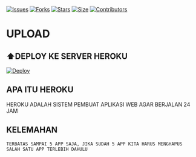 [![Issues](https://img.shields.io/github/issues/derylprojects/youtube-downloader?style=for-the-badge&color=green)](https://github.com/derylprojects/youtube-downloader/issues)
[![Forks](https://img.shields.io/github/forks/derylprojects/youtube-downloader?style=for-the-badge&color=green)](https://github.com/derylprojects/youtube-downloader)
[![Stars](https://img.shields.io/github/stars/derylprojects/youtube-downloader?style=for-the-badge&color=green)](https://github.com/derylprojects/youtube-downloader)
[![Size](https://img.shields.io/github/repo-size/derylprojects/youtube-downloader?style=for-the-badge&color=green)](https://github.com/derylprojects/youtube-downloader)
[![Contributors](https://img.shields.io/github/contributors/derylprojects/youtube-downloader?style=for-the-badge&color=green)](https://github.com/derylprojects/youtube-downloader)


# UPLOAD

## ⬆️DEPLOY KE SERVER HEROKU

[![Deploy](https://www.herokucdn.com/deploy/button.svg)](https://dashboard.heroku.com/new?button-url=https%3A%2F%2Fgithub.com%2Fderylprojects%2Fyoutube-downloader&template=https%3A%2F%2Fgithub.com%2Fderylprojects%2Fyoutube-downloader)


## APA ITU HEROKU
HEROKU ADALAH SISTEM PEMBUAT APLIKASI WEB AGAR BERJALAN
24 JAM
## KELEMAHAN
```
TERBATAS SAMPAI 5 APP SAJA, JIKA SUDAH 5 APP KITA HARUS MENGHAPUS SALAH SATU APP TERLEBIH DAHULU
```
